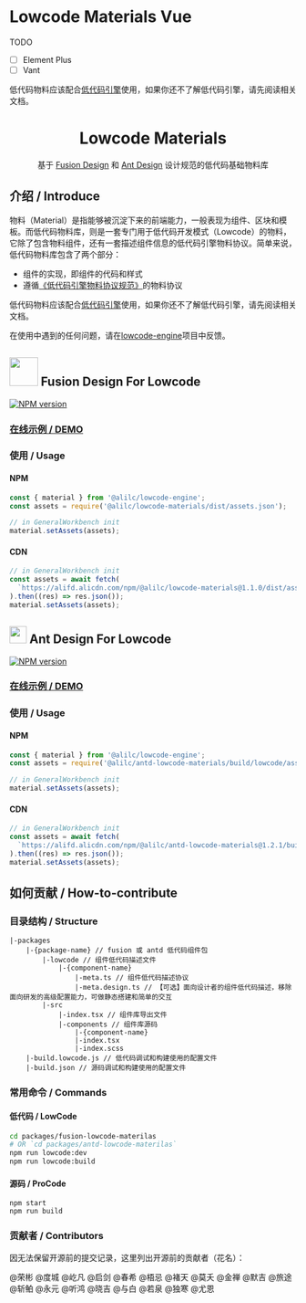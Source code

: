 # Lowcode Materials Vue

TODO

- [ ] Element Plus
- [ ] Vant

低代码物料应该配合[低代码引擎](https://lowcode-engine.cn/)使用，如果你还不了解低代码引擎，请先阅读相关文档。


<h1 align="center">Lowcode Materials</h1>

<div align="center">

基于 [Fusion Design](https://fusion.design) 和 [Ant Design](https://ant.design) 设计规范的低代码基础物料库

</div>

## 介绍 / Introduce

物料（Material）是指能够被沉淀下来的前端能力，一般表现为组件、区块和模板。而低代码物料库，则是一套专门用于低代码开发模式（Lowcode）的物料，它除了包含物料组件，还有一套描述组件信息的低代码引擎物料协议。简单来说，低代码物料库包含了两个部分：

- 组件的实现，即组件的代码和样式
- 遵循[《低代码引擎物料协议规范》](https://lowcode-engine.cn/material)的物料协议

低代码物料应该配合[低代码引擎](https://lowcode-engine.cn/)使用，如果你还不了解低代码引擎，请先阅读相关文档。

在使用中遇到的任何问题，请在[lowcode-engine](https://github.com/alibaba/lowcode-engine)项目中反馈。

<h2><img width="50" src="https://img.alicdn.com/tfs/TB1YsoiHVzqK1RjSZFCXXbbxVXa-159-99.svg"> Fusion Design For Lowcode</h2>

[![NPM version][npm-image-fusion]][npm-url-fusion]

### [在线示例 / DEMO](https://alifd.alicdn.com/npm/@alilc/lowcode-materials@1.1.0/build/lowcode/index.html)

### 使用 / Usage

#### NPM

```js
const { material } from '@alilc/lowcode-engine';
const assets = require('@alilc/lowcode-materials/dist/assets.json');

// in GeneralWorkbench init
material.setAssets(assets);
```

#### CDN

```js
// in GeneralWorkbench init
const assets = await fetch(
  `https://alifd.alicdn.com/npm/@alilc/lowcode-materials@1.1.0/dist/assets.json`,
).then((res) => res.json());
material.setAssets(assets);
```

[npm-image-fusion]: https://img.shields.io/npm/v/@alilc/lowcode-materials.svg?style=flat-square
[npm-url-fusion]: http://npmjs.org/package/@alilc/lowcode-materials

<h2><img width="30" src="https://gw.alipayobjects.com/zos/rmsportal/KDpgvguMpGfqaHPjicRK.svg"> Ant Design For Lowcode</h2>

[![NPM version][npm-image-antd]][npm-url-antd]

### [在线示例 / DEMO](https://alifd.alicdn.com/npm/@alilc/antd-lowcode-materials@1.2.1/build/lowcode/index.html)

### 使用 / Usage

#### NPM

```js
const { material } from '@alilc/lowcode-engine';
const assets = require('@alilc/antd-lowcode-materials/build/lowcode/assets-prod.json');

// in GeneralWorkbench init
material.setAssets(assets);
```

#### CDN

```js
// in GeneralWorkbench init
const assets = await fetch(
  `https://alifd.alicdn.com/npm/@alilc/antd-lowcode-materials@1.2.1/build/lowcode/assets-prod.json`,
).then((res) => res.json());
material.setAssets(assets);
```

[npm-image-antd]: https://img.shields.io/npm/v/@alilc/antd-lowcode-materials.svg?style=flat-square
[npm-url-antd]: http://npmjs.org/package/@alilc/antd-lowcode-materials

## 如何贡献 / How-to-contribute

### 目录结构 / Structure

```
|-packages
    |-{package-name} // fusion 或 antd 低代码组件包
        |-lowcode // 组件低代码描述文件
            |-{component-name}
                |-meta.ts // 组件低代码描述协议
                |-meta.design.ts // 【可选】面向设计者的组件低代码描述，移除面向研发的高级配置能力，可做静态搭建和简单的交互
        |-src
            |-index.tsx // 组件库导出文件
            |-components // 组件库源码
                |-{component-name}
                |-index.tsx
                |-index.scss
    |-build.lowcode.js // 低代码调试和构建使用的配置文件
    |-build.json // 源码调试和构建使用的配置文件
```

### 常用命令 / Commands

#### 低代码 / LowCode

```bash
cd packages/fusion-lowcode-materilas
# OR `cd packages/antd-lowcode-materilas`
npm run lowcode:dev
npm run lowcode:build
```

#### 源码 / ProCode

```
npm start
npm run build
```

### 贡献者 / Contributors

因无法保留开源前的提交记录，这里列出开源前的贡献者（花名）：

@荣彬 @度城 @屹凡 @启剑 @春希 @梧忌 @褚天 @莫夭 @金禅 @默吉 @旅途 @斩鲌 @永元 @听鸿 @晓吉 @与白 @若泉 @独寒 @尤恩